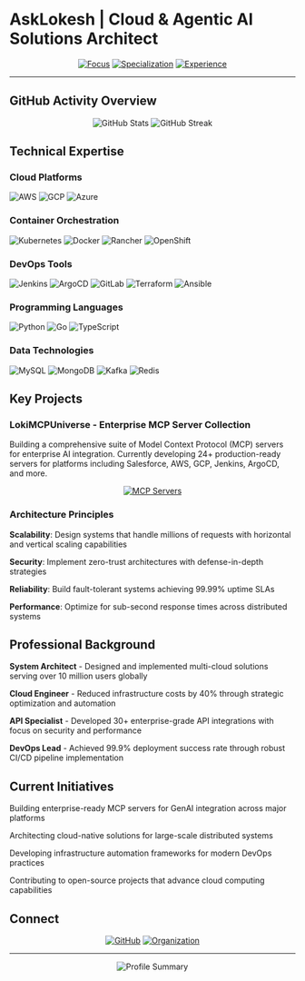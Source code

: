 # AskLokesh | Cloud & Agentic AI Solutions Architect

<div align="center">
    
  <p>
    <a href="#"><img src="https://img.shields.io/badge/FOCUS-ENTERPRISE%20ARCHITECTURE-DC143C?style=for-the-badge&labelColor=2B2B2B" alt="Focus"></a>
    <a href="#"><img src="https://img.shields.io/badge/SPECIALIZATION-CLOUD%20NATIVE-696969?style=for-the-badge&labelColor=2B2B2B" alt="Specialization"></a>
    <a href="#"><img src="https://img.shields.io/badge/EXPERIENCE-SYSTEM%20DESIGN-696969?style=for-the-badge&labelColor=2B2B2B" alt="Experience"></a>
  </p>
</div>

---

## GitHub Activity Overview

<div align="center">
  <img src="https://github-readme-stats.vercel.app/api?username=asklokesh&show_icons=true&theme=dark&hide_border=true&bg_color=0d1117&title_color=DC143C&text_color=c9d1d9&icon_color=DC143C" alt="GitHub Stats">
  
  <img src="https://github-readme-streak-stats.herokuapp.com/?user=asklokesh&theme=dark&hide_border=true&background=0d1117&stroke=DC143C&ring=DC143C&fire=DC143C&currStreakLabel=DC143C" alt="GitHub Streak">
</div>

## Technical Expertise

### Cloud Platforms
![AWS](https://img.shields.io/badge/AWS-232F3E?style=for-the-badge&logo=amazon-aws&logoColor=FF9900)
![GCP](https://img.shields.io/badge/GCP-4285F4?style=for-the-badge&logo=google-cloud&logoColor=white)
![Azure](https://img.shields.io/badge/AZURE-0078D4?style=for-the-badge&logo=microsoft-azure&logoColor=white)

### Container Orchestration
![Kubernetes](https://img.shields.io/badge/KUBERNETES-326CE5?style=for-the-badge&logo=kubernetes&logoColor=white)
![Docker](https://img.shields.io/badge/DOCKER-2496ED?style=for-the-badge&logo=docker&logoColor=white)
![Rancher](https://img.shields.io/badge/RANCHER-0075A8?style=for-the-badge&logo=rancher&logoColor=white)
![OpenShift](https://img.shields.io/badge/OPENSHIFT-EE0000?style=for-the-badge&logo=red-hat-open-shift&logoColor=white)

### DevOps Tools
![Jenkins](https://img.shields.io/badge/JENKINS-D24939?style=for-the-badge&logo=jenkins&logoColor=white)
![ArgoCD](https://img.shields.io/badge/ARGOCD-EF7B4D?style=for-the-badge&logo=argo&logoColor=white)
![GitLab](https://img.shields.io/badge/GITLAB-FC6D26?style=for-the-badge&logo=gitlab&logoColor=white)
![Terraform](https://img.shields.io/badge/TERRAFORM-7B42BC?style=for-the-badge&logo=terraform&logoColor=white)
![Ansible](https://img.shields.io/badge/ANSIBLE-EE0000?style=for-the-badge&logo=ansible&logoColor=white)

### Programming Languages
![Python](https://img.shields.io/badge/PYTHON-3776AB?style=for-the-badge&logo=python&logoColor=white)
![Go](https://img.shields.io/badge/GO-00ADD8?style=for-the-badge&logo=go&logoColor=white)
![TypeScript](https://img.shields.io/badge/TYPESCRIPT-007ACC?style=for-the-badge&logo=typescript&logoColor=white)

### Data Technologies
![MySQL](https://img.shields.io/badge/MYSQL-4479A1?style=for-the-badge&logo=mysql&logoColor=white)
![MongoDB](https://img.shields.io/badge/MONGODB-47A248?style=for-the-badge&logo=mongodb&logoColor=white)
![Kafka](https://img.shields.io/badge/KAFKA-231F20?style=for-the-badge&logo=apache-kafka&logoColor=white)
![Redis](https://img.shields.io/badge/REDIS-DC382D?style=for-the-badge&logo=redis&logoColor=white)

## Key Projects

### LokiMCPUniverse - Enterprise MCP Server Collection

Building a comprehensive suite of Model Context Protocol (MCP) servers for enterprise AI integration. Currently developing 24+ production-ready servers for platforms including Salesforce, AWS, GCP, Jenkins, ArgoCD, and more.

<div align="center">
  <a href="https://github.com/LokiMCPUniverse/mcp-servers">
    <img src="https://github-readme-stats.vercel.app/api/pin/?username=LokiMCPUniverse&repo=mcp-servers&theme=dark&hide_border=true&bg_color=0d1117&title_color=DC143C&icon_color=DC143C" alt="MCP Servers">
  </a>
</div>

### Architecture Principles

**Scalability**: Design systems that handle millions of requests with horizontal and vertical scaling capabilities

**Security**: Implement zero-trust architectures with defense-in-depth strategies

**Reliability**: Build fault-tolerant systems achieving 99.99% uptime SLAs

**Performance**: Optimize for sub-second response times across distributed systems

## Professional Background

**System Architect** - Designed and implemented multi-cloud solutions serving over 10 million users globally

**Cloud Engineer** - Reduced infrastructure costs by 40% through strategic optimization and automation

**API Specialist** - Developed 30+ enterprise-grade API integrations with focus on security and performance

**DevOps Lead** - Achieved 99.9% deployment success rate through robust CI/CD pipeline implementation

## Current Initiatives

Building enterprise-ready MCP servers for GenAI integration across major platforms

Architecting cloud-native solutions for large-scale distributed systems

Developing infrastructure automation frameworks for modern DevOps practices

Contributing to open-source projects that advance cloud computing capabilities

## Connect

<div align="center">
  
[![GitHub](https://img.shields.io/badge/GitHub-asklokesh-181717?style=for-the-badge&logo=github)](https://github.com/asklokesh)
[![Organization](https://img.shields.io/badge/Organization-LokiMCPUniverse-DC143C?style=for-the-badge&logo=github)](https://github.com/LokiMCPUniverse)

</div>

---

<div align="center">
  <img src="https://github-profile-summary-cards.vercel.app/api/cards/profile-details?username=asklokesh&theme=github_dark" alt="Profile Summary">
</div>
